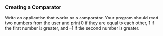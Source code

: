 ### Creating a Comparator

Write an application that works as a comparator. Your program
should read two numbers from the user and print 0 if they are equal to each other, 1 if the first
number is greater, and –1 if the second number is greater.